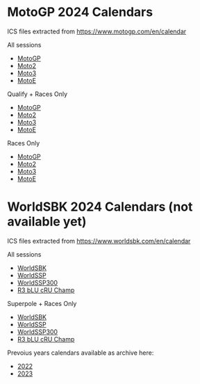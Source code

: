 # MotoGP 2024 Calendars

ICS files extracted from <a href="https://www.motogp.com/en/calendar">https://www.motogp.com/en/calendar</a>

All sessions
- <a href="motogp/2024/MotoGP_2024_calendar.ics">MotoGP</a>
- <a href="motogp/2024/Moto2_2024_calendar.ics">Moto2</a>
- <a href="motogp/2024/Moto3_2024_calendar.ics">Moto3</a>
- <a href="motogp/2024/MotoE_2024_calendar.ics">MotoE</a>

Qualify + Races Only
- <a href="motogp/2024/MotoGP_qualy-and-races_2024_calendar.ics">MotoGP</a>
- <a href="motogp/2024/Moto2_qualy-and-races_2024_calendar.ics">Moto2</a>
- <a href="motogp/2024/Moto3_qualy-and-races_2024_calendar.ics">Moto3</a>
- <a href="motogp/2024/MotoE_qualy-and-races_2024_calendar.ics">MotoE</a>

Races Only
- <a href="motogp/2024/MotoGP_sprint-and-race_2024_calendar.ics">MotoGP</a>
- <a href="motogp/2024/Moto2_sprint-and-race_2024_calendar.ics">Moto2</a>
- <a href="motogp/2024/Moto3_sprint-and-race_2024_calendar.ics">Moto3</a>
- <a href="motogp/2024/MotoE_sprint-and-race_2024_calendar.ics">MotoE</a>


# WorldSBK 2024 Calendars (not available yet)

ICS files extracted from <a href="https://www.worldsbk.com/en/calendar">https://www.worldsbk.com/en/calendar</a>

All sessions
- <a href="wsbk/2024/WorldSBK_2024_calendar.ics">WorldSBK</a>
- <a href="wsbk/2024/WorldSSP_2024_calendar.ics">WorldSSP</a>
- <a href="wsbk/2024/WorldSSP300_2024_calendar.ics">WorldSSP300</a>
- <a href="wsbk/2024/R3 bLU cRU Champ_2024_calendar.ics">R3 bLU cRU Champ</a>

Superpole + Races Only
- <a href="wsbk/2024/WorldSBK_filtered_2024_calendar.ics">WorldSBK</a>
- <a href="wsbk/2024/WorldSSP_filtered_2024_calendar.ics">WorldSSP</a>
- <a href="wsbk/2024/WorldSSP300_filtered_2024_calendar.ics">WorldSSP300</a>
- <a href="wsbk/2024/R3 bLU cRU Champ_filtered_2024_calendar.ics">R3 bLU cRU Champ</a>


Prevoius years calendars available as archive here:
- <a href="2022">2022</a>
- <a href="2023">2023</a>